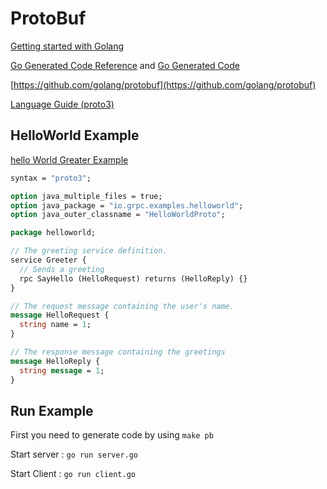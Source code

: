 ProtoBuf 
===



[Getting started with Golang](https://grpc.io/docs/quickstart/go.html)

[Go Generated Code Reference](https://grpc.io/docs/reference/go/generated-code.html) and [Go Generated Code](https://developers.google.com/protocol-buffers/docs/reference/go-generated)

[https://github.com/golang/protobuf](https://github.com/golang/protobuf)


[Language Guide (proto3)](https://developers.google.com/protocol-buffers/docs/proto3)



HelloWorld Example
---

[hello World Greater Example](https://github.com/grpc/grpc-go/blob/master/examples/helloworld/greeter_server/main.go)

```proto
syntax = "proto3";

option java_multiple_files = true;
option java_package = "io.grpc.examples.helloworld";
option java_outer_classname = "HelloWorldProto";

package helloworld;

// The greeting service definition.
service Greeter {
  // Sends a greeting
  rpc SayHello (HelloRequest) returns (HelloReply) {}
}

// The request message containing the user's name.
message HelloRequest {
  string name = 1;
}

// The response message containing the greetings
message HelloReply {
  string message = 1;
}
```




Run Example
---

First you need to generate code by using ```make pb```

Start server : ```go run server.go```

Start Client : ```go run client.go```
